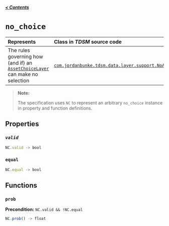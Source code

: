 [***< Contents***](./README.md)

# `no_choice`

| Represents                                                                                                                                                                           | Class in *TDSM* source code                                                                                                                                          |
|:-------------------------------------------------------------------------------------------------------------------------------------------------------------------------------------|:---------------------------------------------------------------------------------------------------------------------------------------------------------------------|
| The rules governing how (and if) an [`AssetChoiceLayer`](https://github.com/jbunke/tdsm/blob/master/src/com/jordanbunke/tdsm/data/layer/AssetChoiceLayer.java) can make no selection | [`com.jordanbunke.tdsm.data.layer.support.NoAssetChoice`](https://github.com/jbunke/tdsm/blob/master/src/com/jordanbunke/tdsm/data/layer/support/NoAssetChoice.java) |

> **Note:**
>
> The specification uses `NC` to represent an arbitrary `no_choice` instance in property and function definitions.

<!-- TODO - descriptions -->

## Properties

### *`valid`*

```js
NC.valid -> bool
```

### `equal`

```js
NC.equal -> bool
```

## Functions

### `prob`

**Precondition:** `NC.valid && !NC.equal`

```js
NC.prob() -> float
```

<!-- TODO -->
